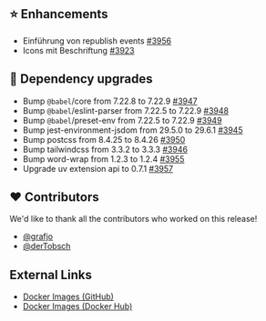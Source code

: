 ## ⭐ Enhancements

- Einführung von republish events [#3956](https://github.com/urlaubsverwaltung/urlaubsverwaltung/pull/3956)
- Icons mit Beschriftung [#3923](https://github.com/urlaubsverwaltung/urlaubsverwaltung/issues/3923)

## 🔨 Dependency upgrades

- Bump `@babel`/core from 7.22.8 to 7.22.9 [#3947](https://github.com/urlaubsverwaltung/urlaubsverwaltung/pull/3947)
- Bump `@babel`/eslint-parser from 7.22.5 to 7.22.9 [#3948](https://github.com/urlaubsverwaltung/urlaubsverwaltung/pull/3948)
- Bump `@babel`/preset-env from 7.22.5 to 7.22.9 [#3949](https://github.com/urlaubsverwaltung/urlaubsverwaltung/pull/3949)
- Bump jest-environment-jsdom from 29.5.0 to 29.6.1 [#3945](https://github.com/urlaubsverwaltung/urlaubsverwaltung/pull/3945)
- Bump postcss from 8.4.25 to 8.4.26 [#3950](https://github.com/urlaubsverwaltung/urlaubsverwaltung/pull/3950)
- Bump tailwindcss from 3.3.2 to 3.3.3 [#3946](https://github.com/urlaubsverwaltung/urlaubsverwaltung/pull/3946)
- Bump word-wrap from 1.2.3 to 1.2.4 [#3955](https://github.com/urlaubsverwaltung/urlaubsverwaltung/pull/3955)
- Upgrade uv extension api to 0.7.1 [#3957](https://github.com/urlaubsverwaltung/urlaubsverwaltung/pull/3957)

## ❤️ Contributors

We'd like to thank all the contributors who worked on this release!

- [@grafjo](https://github.com/grafjo)
- [@derTobsch](https://github.com/derTobsch)
## External Links

- [Docker Images (GitHub)](https://github.com/urlaubsverwaltung/urlaubsverwaltung/pkgs/container/urlaubsverwaltung)
- [Docker Images (Docker Hub)](https://hub.docker.com/r/urlaubsverwaltung/urlaubsverwaltung)
